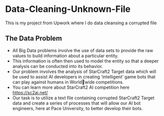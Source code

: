 # Data-Cleaning-Unknown-File
This is my project from Upwork where I do data cleansing a corrupted file

## The Data Problem
* All Big Data problems involve the use of data sets to provide the raw values to build 
information about a particular entity.
* This information is often then used to model the entity so that a deeper analysis can be 
conducted into its behavior.
* Our problem involves the analysis of StarCraft2 Target data which will be used to assist AI 
developers in creating ‘intelligent’ game bots that can play against humans in Worldwide competitions.
* You can learn more about StarCraft2 AI competition here https://sc2ai.net/
* Our task is to utilize a text file containing corrupted StarCraft2 Target data and create a 
series of processes that will allow our AI bot engineers, here at Pace University, to better 
develop their bots.
